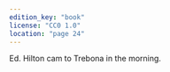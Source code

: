 ```yaml
---
edition_key: "book"
license: "CC0 1.0"
location: "page 24"
---
```

Ed. Hilton cam to Trebona in the morning.
